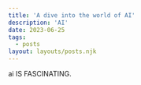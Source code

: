 ```yaml
---
title: 'A dive into the world of AI'
description: 'AI'
date: 2023-06-25
tags:
  - posts
layout: layouts/posts.njk
---
```


ai  IS FASCINATING.